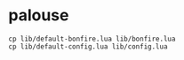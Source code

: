 # palouse

```
cp lib/default-bonfire.lua lib/bonfire.lua
cp lib/default-config.lua lib/config.lua
```